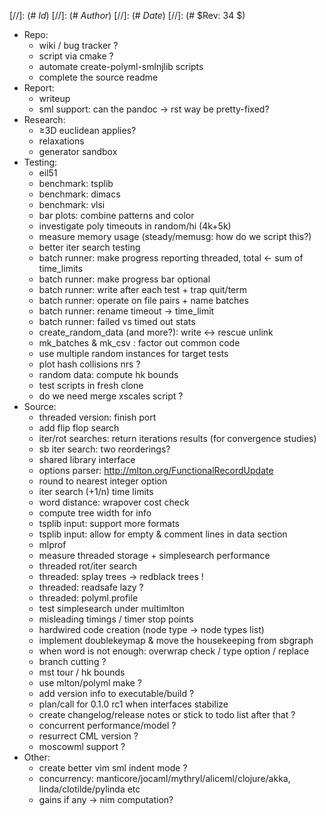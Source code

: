 
[//]: (# $Id$)
[//]: (# $Author$)
[//]: (# $Date$)
[//]: (# $Rev: 34 $)

* Repo:
    - wiki / bug tracker ?
    - script via cmake ?
    - automate create-polyml-smlnjlib scripts
    - complete the source readme
* Report:
    - writeup
    - sml support: can the pandoc -> rst way be pretty-fixed?
* Research:
    - ≥3D euclidean applies?
    - relaxations
    - generator sandbox
* Testing:
    - eil51
    - benchmark: tsplib
    - benchmark: dimacs
    - benchmark: vlsi
    - bar plots: combine patterns and color
    - investigate poly timeouts in random/hi (4k+5k)
    - measure memory usage (steady/memusg: how do we script this?)
    - better iter search testing
    - batch runner: make progress reporting threaded, total <- sum of time_limits
    - batch runner: make progress bar optional
    - batch runner: write after each test + trap quit/term
    - batch runner: operate on file pairs + name batches
    - batch runner: rename timeout -> time_limit
    - batch runner: failed vs timed out stats
    - create_random_data (and more?): write <-> rescue unlink
    - mk_batches & mk_csv : factor out common code
    - use multiple random instances for target tests
    - plot hash collisions nrs ?
    - random data: compute hk bounds
    - test scripts in fresh clone
    - do we need merge xscales script ?
* Source:
    - threaded version: finish port
    - add flip flop search
    - iter/rot searches: return iterations results (for convergence studies)
    - sb iter search: two reorderings?
    - shared library interface
    - options parser: http://mlton.org/FunctionalRecordUpdate
    - round to nearest integer option
    - iter search (+1/n) time limits
    - word distance: wrapover cost check
    - compute tree width for info
    - tsplib input: support more formats
    - tsplib input: allow for empty & comment lines in data section
    - mlprof
    - measure threaded storage + simplesearch performance
    - threaded rot/iter search
    - threaded: splay trees -> redblack trees !
    - threaded: readsafe lazy ?
    - threaded: polyml.profile
    - test simplesearch under multimlton
    - misleading timings / timer stop points
    - hardwired code creation (node type -> node types list)
    - implement doublekeymap & move the housekeeping from sbgraph
    - when word is not enough: overwrap check / type option / replace
    - branch cutting ?
    - mst tour / hk bounds
    - use mlton/polyml make ?
    - add version info to executable/build ?
    - plan/call for 0.1.0 rc1 when interfaces stabilize
    - create changelog/release notes or stick to todo list after that ?
    - concurrent performance/model ?
    - resurrect CML version ?
    - moscowml support ?
* Other:
    - create better vim sml indent mode ?
    - concurrency: manticore/jocaml/mythryl/aliceml/clojure/akka,
                   linda/clotilde/pylinda etc
    - gains if any -> nim computation?
